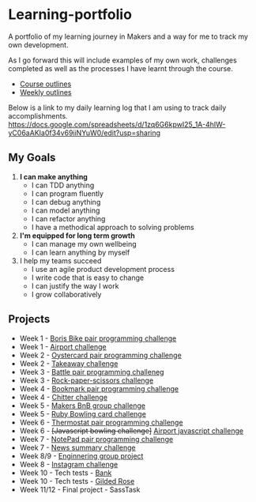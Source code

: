 # Learning-portfolio
A portfolio of my learning journey in Makers and a way for me to track my own development. 


As I go forward this will include examples of my own work, challenges completed as well as the processes I have learnt through the course. 

* [Course outlines](https://github.com/makersacademy/course/blob/master/course_outline.md)
* [Weekly outlines](https://github.com/makersacademy/course/blob/master/week_outlines.md)

Below is a link to my daily learning log that I am using to track daily accomplishments. 
https://docs.google.com/spreadsheets/d/1zq6G6kpwI25_1A-4hIW-yC06aAKIa0f34v69iiNYuW0/edit?usp=sharing


## **My Goals** 

1. **I can make anything**
    * I can TDD anything 
    * I can program fluently
    * I can debug anything 
    * I can model anything 
    * I can refactor anything 
    * I have a methodical approach to solving problems 
2. **I'm equipped for long term growth**
    * I can manage my own wellbeing 
    * I can learn anything by myself 
3. I help my teams succeed
    * I use an agile product development process
    * I write code that is easy to change 
    * I can justify the way I work 
    * I grow collaboratively 
    
    
## **Projects** 

* Week 1 - [Boris Bike pair programming challenge](https://github.com/RTurney/boris-bikes)
* Week 1 - [Airport challenge](https://github.com/RTurney/airport_challenge)
* Week 2 - [Oystercard pair programming challenge](https://github.com/RTurney/oystercard)
* Week 2 - [Takeaway challenge](https://github.com/RTurney/takeaway-challenge)
* Week 3 - [Battle pair programming challeneg](https://github.com/RTurney/the-battle)
* Week 3 - [Rock-paper-scissors challenge](https://github.com/RTurney/rps-challenge)
* Week 4 - [Bookmark pair programming challenge](https://github.com/RTurney/bookmark_manager-1)
* Week 4 - [Chitter challenge](https://github.com/RTurney/chitter-challenge)
* Week 5 - [Makers BnB group challenge](https://github.com/JoshSinyor/makersbnb)
* Week 5 - [Ruby Bowling card challenge](https://github.com/RTurney/bowling-challenge-ruby)
* Week 6 - [Thermostat pair programming challenge](https://github.com/RTurney/Thermostat)
* Week 6 - ~~[Javascript bowling challenge]~~ [Airport javascript challenge](https://github.com/RTurney/airport_challenge_js)
* Week 7 - [NotePad pair programming challenge](https://github.com/PetarSimonovic/noteApp)
* Week 7 - [News summary challenge](https://github.com/RTurney/news-summary-challenge)
* Week 8/9 - [Enginnering group project](https://github.com/jshields123/acebook--Pipeface-)
* Week 8 - [Instagram challenge](https://github.com/RTurney/instagram-challenge)
* Week 10 - Tech tests - [Bank](https://github.com/RTurney/Bank-tech-test)
* Week 10 - Tech tests - [Gilded Rose](https://github.com/RTurney/Gilded-Rose/tree/main/js-jest)
* Week 11/12 - Final project - SassTask



